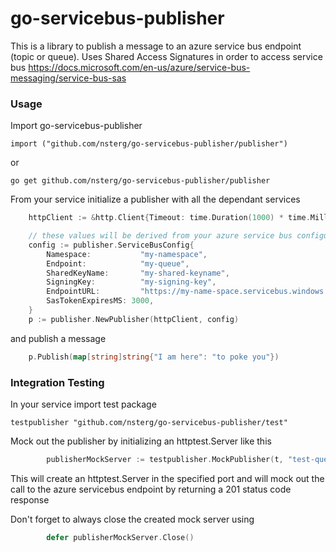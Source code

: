 # go-servicebus-publisher

This is a library to publish a message to an azure service bus endpoint (topic or queue).
Uses Shared Access Signatures in order to access service bus
https://docs.microsoft.com/en-us/azure/service-bus-messaging/service-bus-sas

### Usage

Import go-servicebus-publisher

```import ("github.com/nsterg/go-servicebus-publisher/publisher")```

or

```go get github.com/nsterg/go-servicebus-publisher/publisher```

From your service initialize a publisher with all the dependant services

```go
	httpClient := &http.Client{Timeout: time.Duration(1000) * time.Millisecond}

	// these values will be derived from your azure service bus configuration
	config := publisher.ServiceBusConfig{
		Namespace:           "my-namespace",
		Endpoint:            "my-queue",
		SharedKeyName:       "my-shared-keyname",
		SigningKey:          "my-signing-key",
		EndpointURL:         "https://my-name-space.servicebus.windows.net"
		SasTokenExpiresMS: 3000,
	}
	p := publisher.NewPublisher(httpClient, config)
```

 and publish a message

```go
	p.Publish(map[string]string{"I am here": "to poke you"})
```

### Integration Testing

In your service import test package

```testpublisher "github.com/nsterg/go-servicebus-publisher/test"```

Mock out the publisher by initializing an httptest.Server like this
```go
		publisherMockServer := testpublisher.MockPublisher(t, "test-queue", "7000", 201)
```

This will create an httptest.Server in the specified port and will mock out the call to the azure servicebus endpoint by returning a 201 status code response

Don't forget to always close the created mock server using
```go
		defer publisherMockServer.Close()
```